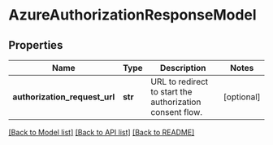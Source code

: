 # AzureAuthorizationResponseModel

## Properties
Name | Type | Description | Notes
------------ | ------------- | ------------- | -------------
**authorization_request_url** | **str** | URL to redirect to start the authorization consent flow. | [optional] 

[[Back to Model list]](../README.md#documentation-for-models) [[Back to API list]](../README.md#documentation-for-api-endpoints) [[Back to README]](../README.md)

